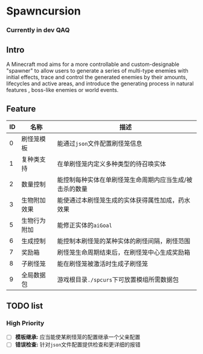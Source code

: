 # Spawncursion
### Currently in dev QAQ
## Intro
A Minecraft mod aims for a more controllable and custom-designable "spawner" to 
allow users to generate a series of multi-type enemies with initial effects,
trace and control the generated enemies by their amounts, lifecycles and active areas, and introduce the generating process in 
natural features , boss-like enemies or world events.

## Feature
| ID | 名称     | 描述                           |
|----|--------|------------------------------|
| 0  | 刷怪笼模板  | 能通过`json`文件配置刷怪笼信息           |
| 1  | 复种类支持  | 在单刷怪笼内定义多种类型的待召唤实体           |
| 2  | 数量控制   | 能控制每种实体在单刷怪笼生命周期内应当生成/被击杀的数量 |
| 3  | 生物附加效果 | 能使通过本刷怪笼生成的实体获得属性加成，药水效果     |
| 5  | 生物行为附加 | 能修正实体的`aiGoal`               |
| 6  | 生成控制   | 能控制本刷怪笼的某种实体的刷怪间隔，刷怪范围       |
| 7  | 奖励箱    | 刷怪笼生命周期结束后，在刷怪笼中心生成奖励箱       |
| 8  | 子刷怪笼   | 能在刷怪笼被激活时生成子刷怪笼              |
| 9  | 全局数据包  | 游戏根目录`./spcurs`下可放置模组所需数据包   |

## TODO list

### High Priority
- [ ] **模板继承:** 应当能使某刷怪笼的配置继承一个父亲配置
- [ ] **错误检查:** 针对`json`文件配置提供检查和更详细的报错